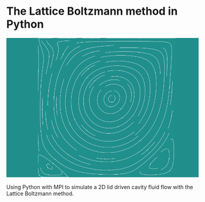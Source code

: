 # The Lattice Boltzmann method in Python
<img src="../icon.png">

Using Python with MPI to simulate a 2D lid driven cavity fluid flow with the Lattice Boltzmann method.